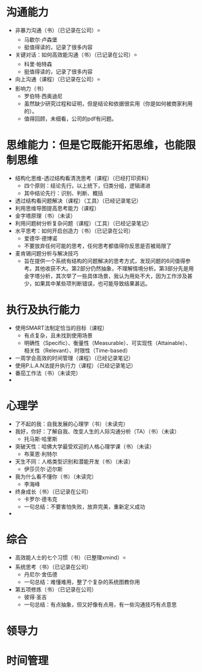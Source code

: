 # 沟通能力
- 非暴力沟通（书）（已记录在公司）⭐
  - 马歇尔·卢森堡
  - 挺值得读的，记录了很多内容
- 关键对话：如何高效能沟通（书）（已记录在公司）⭐
  - 科里·帕特森
  - 挺值得读的，记录了很多内容
- 向上沟通（课程）（已记录在公司）⭐
- 影响力（书）
  - 罗伯特·西奥迪尼
  - 虽然缺少研究过程和证明，但是结论和依据很实用（你是如何被商家利用的）。
  - 值得回顾，未细看，公司的pdf有问题。


# 思维能力：但是它既能开拓思维，也能限制思维
- 结构化思维-透过结构看清洗思考（课程）（已经打印资料）
  - 四个原则：结论先行，以上统下，归类分组，逻辑递进
  - 其中结论先行：识别、判断、概括
- 透过结构看问题解决（课程）（工具）（已经记录笔记）
- 利用思维导图提高思考能力（课程）
- 金字塔原理（书）（未读）
- 利用问题树分析复杂问题（课程）（工具）（已经记录笔记）
- 水平思考：如何开启创造力（书）（已记录在公司）
  - 爱德华·德博诺
  - 不要放弃任何可能的思考，任何思考都值得你反思是否被局限了
- 麦肯锡问题分析与解决技巧
  - 旨在提供一个系统有结构的问题解决的思考方式，发现问题的6问值得参考。其他收获不大。第2部分仍然抽象，不理解情境分析。第3部分先是用金字塔分析，其次举了一些具体场景，我认为用处不大，因为工作涉及甚少，如果其中某些项判断错误，也可能导致结果甚远。


# 执行及执行能力
- 使用SMART法制定恰当的目标（课程）
  - 有点复杂，且未找到使用场景
  - 明确性（Specific）、衡量性（Measurable）、可实现性（Attainable）、相关性（Relevant）、时限性（Time-based）
- 一周学会高效的时间管理（课程）（已经记录笔记）
- 使用P.L.A.N法提升执行力（课程）（已经记录笔记）
- 番茄工作法（书）（未读完）
- 

# 心理学
- 了不起的我：自我发展的心理学（书）（未读完）
- 我好，你好：了解自我、改变人生的人际沟通分析（TA）（书）（未读）
  - 托马斯·哈里斯
- 突破天性：哈佛大学最受欢迎的人格心理学课（书）（未读）
  - 布莱恩·利特尔
- 天生不同：人格类型识别和潜能开发（书）（未读）
  - 伊莎贝尔·迈尔斯
- 我为什么看不懂你（书）（未读完）
  - 李海峰
- 终身成长（书）（已记录在公司）
  - 卡罗尔·德韦克
  - 一句总结：不要害怕失败，放弃完美，重新定义成功
- 

# 综合
- 高效能人士的七个习惯（书）（已整理xmind）⭐
- 系统思考（书）（已记录在公司）
  - 丹尼尔·舍伍德
  - 一句总结：难懂难用，整了个复杂的系统图教你用
- 第五项修炼（书）（已记录在公司）
  - 彼得·圣吉
  - 一句总结：有点抽象，但又好像有点用，有一些沟通技巧有点意思

# 领导力

# 时间管理